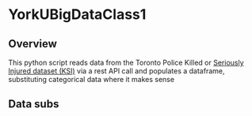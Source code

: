 # YorkUBigDataClass1

## Overview

This python script reads data from  the Toronto Police Killed or [Seriously Injured dataset (KSI)](https://data.torontopolice.on.ca/datasets/ksi) via a rest API call and populates a dataframe, substituting categorical data where it makes sense


## Data subs



